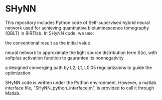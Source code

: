 # SHyNN
This repository includes Python code of Self-supervised hybrid neural network used for achieving quantitative bioluminescence tomography (QBLT) in BIRTlab. In SHyNN code, we use:

the conventional result as the initial value

neural network to approximate the light source distribution term S(x), with softplus activation function to gaurantee its nonnegativity 

a designed converging path by L2, L1, L0.05 regularizaions to guide the optimization

SHyNN code is written under the Python environment. However, a matlab interface file, "SHyNN_python_interface.m", is provided to call it through Matlab.
